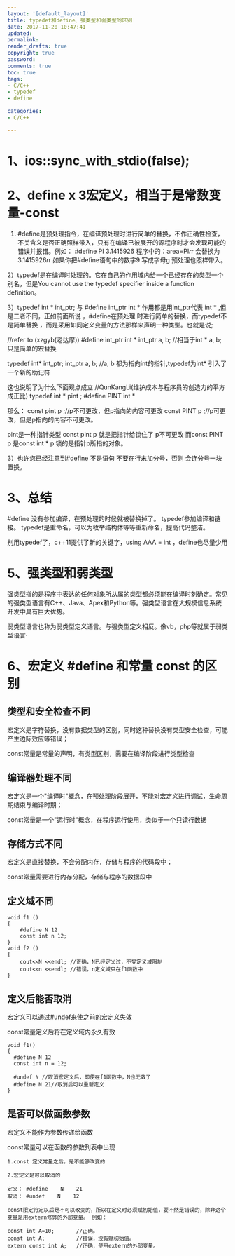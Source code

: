 ```yaml
---
layout: '[default_layout]'   
title: typedef和define、强类型和弱类型的区别      
date: 2017-11-20 10:47:41  
updated: 
permalink: 
render_drafts: true
copyright: true
password: 
comments: true
toc: true                  
tags:                        
- C/C++
- typedef
- define

categories:                  
- C/C++

---
```

# 1、ios::sync_with_stdio(false);

<!--more-->

# 2、define x 3宏定义，相当于是常数变量-const
1) #define是预处理指令，在编译预处理时进行简单的替换，不作正确性检查，不关含义是否正确照样带入，只有在编译已被展开的源程序时才会发现可能的错误并报错。例如： 
#define PI 3.1415926 
程序中的：area=PI*r*r 会替换为3.1415926*r*r 
如果你把#define语句中的数字9 写成字母g 预处理也照样带入。 

2）typedef是在编译时处理的。它在自己的作用域内给一个已经存在的类型一个别名，但是You cannot use the typedef specifier inside a function definition。 

3）typedef int * int_ptr; 
与 
#define int_ptr int * 
作用都是用int_ptr代表 int * ,但是二者不同，正如前面所说 ，#define在预处理 时进行简单的替换，而typedef不是简单替换 ，而是采用如同定义变量的方法那样来声明一种类型。也就是说; 

//refer to (xzgyb(老达摩)) 
#define int_ptr int * 
int_ptr a, b; //相当于int * a, b; 只是简单的宏替换 

typedef int* int_ptr; 
int_ptr a, b; //a, b 都为指向int的指针,typedef为int* 引入了一个新的助记符 


这也说明了为什么下面观点成立 
//QunKangLi(维护成本与程序员的创造力的平方成正比) 
typedef int * pint ; 
#define PINT int * 

那么： 
const pint p ;//p不可更改，但p指向的内容可更改 
const PINT p ;//p可更改，但是p指向的内容不可更改。 

pint是一种指针类型 const pint p 就是把指针给锁住了 p不可更改 
而const PINT p 是const int * p 锁的是指针p所指的对象。 

3）也许您已经注意到#define 不是语句 不要在行末加分号，否则 会连分号一块置换。

# 3、总结
#define 没有参加编译，在预处理的时候就被替换掉了。
typedef参加编译和链接。
typedef是重命名，可以为枚举结构体等等重新命名，提高代码整洁。

别用typedef了，c++11提供了新的关键字，using AAA = int  ，define也尽量少用

# 5、强类型和弱类型
强类型指的是程序中表达的任何对象所从属的类型都必须能在编译时刻确定。常见的强类型语言有C++、Java、Apex和Python等。强类型语言在大规模信息系统开发中具有巨大优势。

弱类型语言也称为弱类型定义语言。与强类型定义相反。像vb，php等就属于弱类型语言·

# 6、宏定义 #define 和常量 const 的区别
## 类型和安全检查不同

宏定义是字符替换，没有数据类型的区别，同时这种替换没有类型安全检查，可能产生边际效应等错误；

const常量是常量的声明，有类型区别，需要在编译阶段进行类型检查

## 编译器处理不同

宏定义是一个"编译时"概念，在预处理阶段展开，不能对宏定义进行调试，生命周期结束与编译时期；

const常量是一个"运行时"概念，在程序运行使用，类似于一个只读行数据

## 存储方式不同

宏定义是直接替换，不会分配内存，存储与程序的代码段中；

const常量需要进行内存分配，存储与程序的数据段中

## 定义域不同
```
void f1 ()
{
    #define N 12
    const int n 12;
}
void f2 ()
{
    cout<<N <<endl; //正确，N已经定义过，不受定义域限制
    cout<<n <<endl; //错误，n定义域只在f1函数中
}
```
## 定义后能否取消

宏定义可以通过#undef来使之前的宏定义失效

const常量定义后将在定义域内永久有效
```
void f1()
{
  #define N 12
  const int n = 12;

  #undef N //取消宏定义后，即使在f1函数中，N也无效了
  #define N 21//取消后可以重新定义
}
```
## 是否可以做函数参数

宏定义不能作为参数传递给函数

const常量可以在函数的参数列表中出现

```
1.const 定义常量之后，是不能够改变的

2.宏定义是可以取消的

定义： #define    N    21
取消： #undef    N    12

const限定符定以后是不可以改变的，所以在定义时必须赋初始值，要不然是错误的，除非这个变量是用extern修饰的外部变量。 例如：

const int A=10;       //正确。
const int A;          //错误，没有赋初始值。
extern const int A;   //正确，使用extern的外部变量。
```





